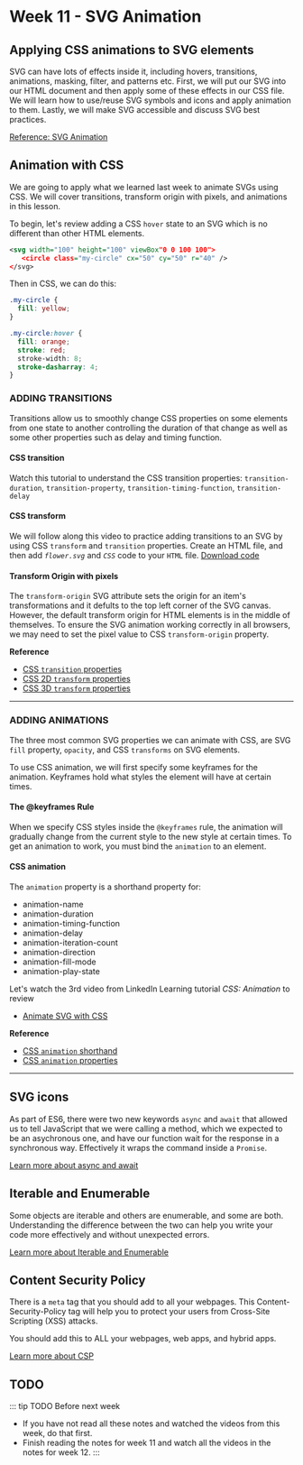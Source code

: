 # Week 11 - SVG Animation 

## Applying CSS animations to SVG elements

SVG can have lots of effects inside it, including hovers, transitions, animations, masking, filter, and patterns etc. First, we will put our SVG into our HTML document and then apply some of these effects in our CSS file. We will learn how to use/reuse SVG symbols and icons and apply animation to them. Lastly, we will make SVG accessible and discuss SVG best practices.

[Reference: SVG Animation](../week10/svg.md#svg-animation)


## Animation with CSS

We are going to apply what we learned last week to animate SVGs using CSS. We will cover transitions, transform origin with pixels, and animations in this lesson. 

To begin, let's review adding a CSS `hover` state to an SVG which is no different than other HTML elements.

```xml
<svg width="100" height="100" viewBox"0 0 100 100">
   <circle class="my-circle" cx="50" cy="50" r="40" />
</svg>
```

Then in CSS, we can do this:

```css
.my-circle {
  fill: yellow;
}

.my-circle:hover {
  fill: orange;
  stroke: red;
  stroke-width: 8;
  stroke-dasharray: 4;
}
```

### ADDING TRANSITIONS

Transitions allow us to smoothly change CSS properties on some elements from one state to another controlling the duration of that change as well as some other properties such as delay and timing function. 

#### CSS transition

Watch this tutorial to understand the CSS transition properties: `transition-duration`,  `transition-property`, `transition-timing-function`, `transition-delay`

<YouTube
  title="Animating with CSS Transitions - A look at the transition properties"
  url="https://www.youtube.com/embed/Nloq6uzF8RQ"
/> 

#### CSS transform

We will follow along this video to practice adding transitions to an SVG by using CSS `transform` and `transition` properties. Create an HTML file, and then add _`flower.svg`_ and _`CSS`_ code to your `HTML` file. [Download code](../week10/svg.html#resources)

<YouTube
  title="SVG Transitions"
  url="https://www.youtube.com/embed/vwIVdI3WMIc"
/> 

#### Transform Origin with pixels 

The `transform-origin` SVG attribute sets the origin for an item's transformations and it defults to the top left corner of the SVG canvas. However, the default transform origin for HTML elements is in the middle of themselves. To ensure the SVG animation working correctly in all browsers, we may need to set the pixel value to CSS `transform-origin` property. 

<YouTube
  title="SVG transform-origin"
  url="https://www.youtube.com/embed/AcdOzdoB390"
/> 

**Reference**

- [CSS `transition` properties](https://www.w3schools.com/css/css3_transitions.asp)
- [CSS 2D `transform` properties](https://www.w3schools.com/css/css3_2dtransforms.asp)
- [CSS 3D `transform` properties](https://www.w3schools.com/cssref/css3_pr_transform.asp)

---

### ADDING ANIMATIONS

The three most common SVG properties we can animate with CSS, are SVG `fill` property, `opacity`, and CSS `transforms` on SVG elements. 

To use CSS animation, we will first specify some keyframes for the animation. Keyframes hold what styles the element will have at certain times.

#### The @keyframes Rule

When we specify CSS styles inside the `@keyframes` rule, the animation will gradually change from the current style to the new style at certain times. To get an animation to work, you must bind the `animation` to an element.

#### CSS animation

The `animation` property is a shorthand property for:

- animation-name
- animation-duration
- animation-timing-function
- animation-delay
- animation-iteration-count
- animation-direction
- animation-fill-mode
- animation-play-state

<YouTube
  title="SVG animations"
  url="https://www.youtube.com/embed/8s70jpw5B5c"
/> 

Let's watch the 3rd video from LinkedIn Learning tutorial *CSS: Animation* to review 
- [Animate SVG with CSS](https://www.linkedin.com/learning/css-animation/animate-svg-with-css)


**Reference**

- [CSS `animation` shorthand](https://developer.mozilla.org/en-US/docs/Web/CSS/animation)
- [CSS `animation` properties](https://www.w3schools.com/cssref/css3_pr_animation.asp)

---

## SVG icons

As part of ES6, there were two new keywords `async` and `await` that allowed us to tell JavaScript that we were calling a method, which we expected to be an asychronous one, and have our function wait for the response in a synchronous way. Effectively it wraps the command inside a `Promise`.

[Learn more about async and await](./async.md)

## Iterable and Enumerable

Some objects are iterable and others are enumerable, and some are both. Understanding the difference between the two can help you write your code more effectively and without unexpected errors.

[Learn more about Iterable and Enumerable](./iter.md)

## Content Security Policy

There is a `meta` tag that you should add to all your webpages. This Content-Security-Policy tag will help you to protect your users from Cross-Site Scripting (XSS) attacks.

You should add this to ALL your webpages, web apps, and hybrid apps.

[Learn more about CSP](./csp.md)

## TODO

::: tip TODO Before next week

- If you have not read all these notes and watched the videos from this week, do that first.
- Finish reading the notes for week 11 and watch all the videos in the notes for week 12.
  :::
